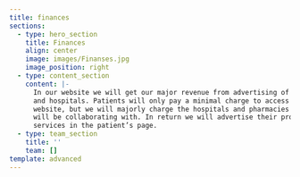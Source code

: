 ```yaml
---
title: finances
sections:
  - type: hero_section
    title: Finances
    align: center
    image: images/Finanses.jpg
    image_position: right
  - type: content_section
    content: |-
      In our website we will get our major revenue from advertising of drugs
      and hospitals. Patients will only pay a minimal charge to access the
      website, but we will majorly charge the hospitals and pharmacies we
      will be collaborating with. In return we will advertise their products and
      services in the patient’s page.
  - type: team_section
    title: ''
    team: []
template: advanced
---
```

